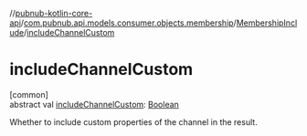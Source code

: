 //[pubnub-kotlin-core-api](../../../index.md)/[com.pubnub.api.models.consumer.objects.membership](../index.md)/[MembershipInclude](index.md)/[includeChannelCustom](include-channel-custom.md)

# includeChannelCustom

[common]\
abstract val [includeChannelCustom](include-channel-custom.md): [Boolean](https://kotlinlang.org/api/core/kotlin-stdlib/kotlin/-boolean/index.html)

Whether to include custom properties of the channel in the result.

